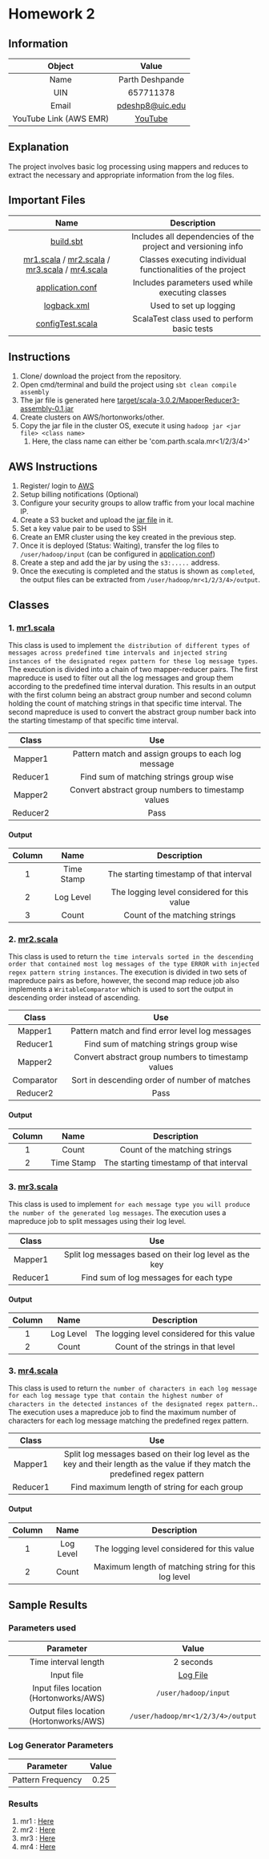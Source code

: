 # Homework 2

## Information

| Object | Value |
| :---: | :---: |
|Name | Parth Deshpande|
| UIN | 657711378 |
| Email | [pdeshp8@uic.edu](mailto:pdeshp8@uic.edu)
| YouTube Link (AWS EMR) | [YouTube](https://www.youtube.com/watch?v=saT0XpBJd0M&t=3s)


## Explanation
The project involves basic log processing using mappers and reduces to extract the necessary and appropriate information from the log files.

## Important Files
Name | Description |
| :---: | :---: |
|[build.sbt](build.sbt) | Includes all dependencies of the project and versioning info |
|[mr1.scala](src/main/scala/com/parth/scala/mr1.scala) / [mr2.scala](src/main/scala/com/parth/scala/mr2.scala) / [mr3.scala](src/main/scala/com/parth/scala/mr3.scala) / [mr4.scala](src/main/scala/com/parth/scala/mr4.scala) | Classes executing individual functionalities of the project |
|[application.conf](src/main/resources/application.conf) | Includes parameters used while executing classes |
|[logback.xml](src/main/resources/logback.xml) | Used to set up logging |
|[configTest.scala](src/test/scala/com/parth/scala/configTest.scala) | ScalaTest class used to perform basic tests |

## Instructions
1. Clone/ download the project from the repository.
2. Open cmd/terminal and build the project using `sbt clean compile assembly`
3. The jar file is generated here [target/scala-3.0.2/MapperReducer3-assembly-0.1.jar](target/scala-3.0.2/MapperReducer3-assembly-0.1.jar)
4. Create clusters on AWS/hortonworks/other.
5. Copy the jar file in the cluster OS, execute it using `hadoop jar <jar file> <class name>`
   1. Here, the class name can either be 'com.parth.scala.mr<1/2/3/4>'

## AWS Instructions
1. Register/ login to [AWS](https://aws.amazon.com)
2. Setup billing notifications (Optional)
3. Configure your security groups to allow traffic from your local machine IP.
4. Create a S3 bucket and upload the [jar file](target/scala-3.0.2/MapperReducer3-assembly-0.1.jar) in it.
5. Set a key value pair to be used to SSH
6. Create an EMR cluster using the key created in the previous step.
7. Once it is deployed (Status: Waiting), transfer the log files to `/user/hadoop/input` (can be configured in [application.conf](src/main/resources/application.conf))
8. Create a step and add the jar by using the `s3:.....` address.
9. Once the executing is completed and the status is shown as `completed`, the output files can be extracted from `/user/hadoop/mr<1/2/3/4>/output`.

## Classes
### 1. [mr1.scala](src/main/scala/com/parth/scala/mr1.scala)
This class is used to implement `the distribution of different types of messages across predefined time intervals and injected string instances of the designated regex pattern for these log message types`.
The execution is divided into a chain of two mapper-reducer pairs. The first mapreduce is used to filter out all the log messages and group them according to the predefined time interval duration. This results in an output with the first column being an abstract group number and second column holding the count of matching strings in that specific time interval.
The second mapreduce is used to convert the abstract group number back into the starting timestamp of that specific time interval.

Class | Use
:---: | :---:
Mapper1 | Pattern match and assign groups to each log message
Reducer1 | Find sum of matching strings group wise
Mapper2 | Convert abstract group numbers to timestamp values
Reducer2 | Pass

#### Output
Column | Name | Description
| :---: | :---:| :---: |
1 | Time Stamp | The starting timestamp of that interval
2 | Log Level | The logging level considered for this value
3 | Count | Count of the matching strings

### 2. [mr2.scala](src/main/scala/com/parth/scala/mr2.scala)
This class is used to return `the time intervals sorted in the descending order that contained most log messages of the type ERROR with injected regex pattern string instances`.
The execution is divided in two sets of mapreduce pairs as before, however, the second map reduce job also implements a `WritableComparator` which is used to sort the output in descending order instead of ascending.

Class | Use
:---: | :---:
Mapper1 | Pattern match and find error level log messages
Reducer1 | Find sum of matching strings group wise
Mapper2 | Convert abstract group numbers to timestamp values
Comparator | Sort in descending order of number of matches
Reducer2 | Pass

#### Output
Column | Name | Description
| :---: | :---:| :---: |
1 | Count | Count of the matching strings
2 | Time Stamp | The starting timestamp of that interval


### 3. [mr3.scala](src/main/scala/com/parth/scala/mr3.scala)
This class is used to implement `for each message type you will produce the number of the generated log messages`.
The execution uses a mapreduce job to split messages using their log level.

Class | Use
:---: | :---:
Mapper1 | Split log messages based on their log level as the key
Reducer1 | Find sum of log messages for each type

#### Output
Column | Name | Description
| :---: | :---:| :---: |
1 | Log Level | The logging level considered for this value
2 | Count | Count of the strings in that level

### 3. [mr4.scala](src/main/scala/com/parth/scala/mr4.scala)
This class is used to return `the number of characters in each log message for each log message type that contain the highest number of characters in the detected instances of the designated regex pattern.`.
The execution uses a mapreduce job to find the maximum number of characters for each log message matching the predefined regex pattern.

Class | Use
:---: | :---:
Mapper1 | Split log messages based on their log level as the key and their length as the value if they match the predefined regex pattern
Reducer1 | Find maximum length of string for each group

#### Output
Column | Name | Description
| :---: | :---:| :---: |
1 | Log Level | The logging level considered for this value
2 | Count | Maximum length of matching string for this log level

## Sample Results
### Parameters used 

Parameter | Value
:---: | :---:
Time interval length | 2 seconds
Input file | [Log File](results/input_log.log)
Input files location (Hortonworks/AWS) | `/user/hadoop/input`
Output files location (Hortonworks/AWS) | `/user/hadoop/mr<1/2/3/4>/output`

### Log Generator Parameters

Parameter | Value
:---: | :---:
Pattern Frequency | 0.25

### Results
1. mr1 : [Here](results/output-r-00000_mr1)
2. mr2 : [Here](results/part-r-00000_mr2)
3. mr3 : [Here](results/part-r-00000_mr3)
4. mr4 : [Here](results/part-r-00000_mr4)